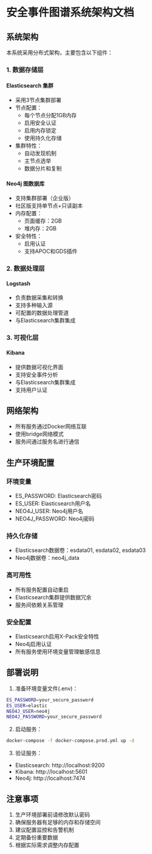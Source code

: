 # 安全事件图谱系统架构文档

## 系统架构

本系统采用分布式架构，主要包含以下组件：

### 1. 数据存储层

#### Elasticsearch 集群
- 采用3节点集群部署
- 节点配置：
  - 每个节点分配1GB内存
  - 启用安全认证
  - 启用内存锁定
  - 使用持久化存储
- 集群特性：
  - 自动发现机制
  - 主节点选举
  - 数据分片和复制

#### Neo4j 图数据库
- 支持集群部署（企业版）
- 社区版支持单节点+只读副本
- 内存配置：
  - 页面缓存：2GB
  - 堆内存：2GB
- 安全特性：
  - 启用认证
  - 支持APOC和GDS插件

### 2. 数据处理层

#### Logstash
- 负责数据采集和转换
- 支持多种输入源
- 可配置的数据处理管道
- 与Elasticsearch集群集成

### 3. 可视化层

#### Kibana
- 提供数据可视化界面
- 支持安全事件分析
- 与Elasticsearch集群集成
- 支持用户认证

## 网络架构

- 所有服务通过Docker网络互联
- 使用bridge网络模式
- 服务间通过服务名进行通信

## 生产环境配置

### 环境变量
- ES_PASSWORD: Elasticsearch密码
- ES_USER: Elasticsearch用户名
- NEO4J_USER: Neo4j用户名
- NEO4J_PASSWORD: Neo4j密码

### 持久化存储
- Elasticsearch数据卷：esdata01, esdata02, esdata03
- Neo4j数据卷：neo4j_data

### 高可用性
- 所有服务配置自动重启
- Elasticsearch集群提供数据冗余
- 服务间依赖关系管理

### 安全配置
- Elasticsearch启用X-Pack安全特性
- Neo4j启用认证
- 所有服务使用环境变量管理敏感信息

## 部署说明

1. 准备环境变量文件(.env)：
```bash
ES_PASSWORD=your_secure_password
ES_USER=elastic
NEO4J_USER=neo4j
NEO4J_PASSWORD=your_secure_password
```

2. 启动服务：
```bash
docker-compose -f docker-compose.prod.yml up -d
```

3. 验证服务：
- Elasticsearch: http://localhost:9200
- Kibana: http://localhost:5601
- Neo4j: http://localhost:7474

## 注意事项

1. 生产环境部署前请修改默认密码
2. 确保服务器有足够的内存和存储空间
3. 建议配置监控和告警机制
4. 定期备份重要数据
5. 根据实际需求调整内存配置 